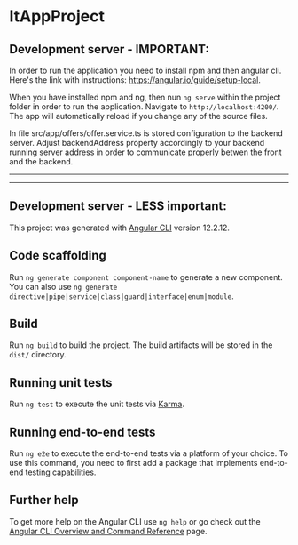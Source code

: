 # ItAppProject



## Development server - IMPORTANT:

In order to run the application you need to install npm and then angular cli.
Here's the link with instructions: https://angular.io/guide/setup-local.

When you have installed npm and ng, then nun `ng serve` within the project folder in order to run the application. 
Navigate to `http://localhost:4200/`. The app will automatically reload if you change any of the source files.

In file src/app/offers/offer.service.ts is stored configuration to the backend server.
Adjust backendAddress property accordingly to your backend running server address in order to communicate properly betwen the front and the backend.



-----------------------------------------------------------------------------------------------------------------------------------------------------------------
-----------------------------------------------------------------------------------------------------------------------------------------------------------------


## Development server - LESS important:

This project was generated with [Angular CLI](https://github.com/angular/angular-cli) version 12.2.12.

## Code scaffolding

Run `ng generate component component-name` to generate a new component. You can also use `ng generate directive|pipe|service|class|guard|interface|enum|module`.

## Build

Run `ng build` to build the project. The build artifacts will be stored in the `dist/` directory.

## Running unit tests

Run `ng test` to execute the unit tests via [Karma](https://karma-runner.github.io).

## Running end-to-end tests

Run `ng e2e` to execute the end-to-end tests via a platform of your choice. To use this command, you need to first add a package that implements end-to-end testing capabilities.

## Further help

To get more help on the Angular CLI use `ng help` or go check out the [Angular CLI Overview and Command Reference](https://angular.io/cli) page.
